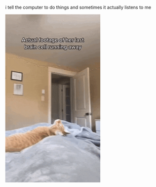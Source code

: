 i tell the computer to do things and sometimes it actually listens to me
<!--START_SECTION:update_image-->
<img src=https://raw.githubusercontent.com/sneakykestrel/sneakykestrel/main/.github/images/her-last-brain-cell.gif height="" width="300" align=left alt=kitty />
<!--END_SECTION:update_image-->

